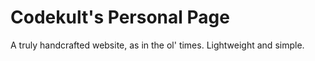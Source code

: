 # Codekult's Personal Page

A truly handcrafted website, as in the ol' times. Lightweight and simple.